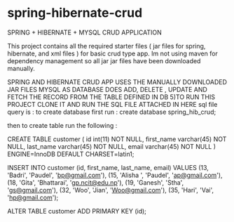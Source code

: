 # spring-hibernate-crud
SPRING + HIBERNATE + MYSQL CRUD APPLICATION


This project contains all the required starter files ( jar files for spring, hibernate, and xml files ) for basic crud type app. Im not using maven for dependency management so all jar jar files have been downloaded manually.

SPRING AND HIBERNATE CRUD APP
USES THE MANUALLY DOWNLOADED JAR FILES
MYSQL AS DATABASE
DOES ADD, DELETE , UPDATE AND FETCH THE RECORD FROM THE TABLE DEFINED IN DB 5)TO RUN THIS PROJECT CLONE IT AND RUN THE SQL FILE ATTACHED IN HERE
sql file query is : to create database first run : create database spring_hib_crud;

then to create table run the following :

CREATE TABLE customer ( id int(11) NOT NULL, first_name varchar(45) NOT NULL, last_name varchar(45) NOT NULL, email varchar(45) NOT NULL ) ENGINE=InnoDB DEFAULT CHARSET=latin1;

INSERT INTO customer (id, first_name, last_name, email) VALUES (13, 'Badri', 'Paudel', 'bp@gmail.com'), (15, 'Alisha ', 'Paudel', 'ap@gmail.com'), (18, 'Gita', 'Bhattarai', 'gp.ncit@edu.np'), (19, 'Ganesh', 'Stha', 'gs@gmail.com'), (32, 'Woo', 'Jian', 'Woo@gmail.com'), (35, 'Hari', 'Vai', 'hp@gmail.com');

ALTER TABLE customer ADD PRIMARY KEY (id);
